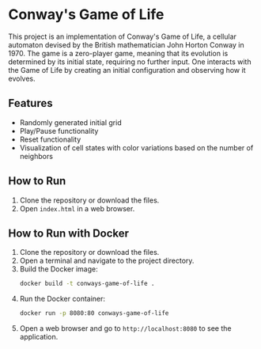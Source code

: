 # Conway's Game of Life

This project is an implementation of Conway's Game of Life, a cellular automaton devised by the British mathematician John Horton Conway in 1970. The game is a zero-player game, meaning that its evolution is determined by its initial state, requiring no further input. One interacts with the Game of Life by creating an initial configuration and observing how it evolves.

## Features

- Randomly generated initial grid
- Play/Pause functionality
- Reset functionality
- Visualization of cell states with color variations based on the number of neighbors

## How to Run

1. Clone the repository or download the files.
2. Open `index.html` in a web browser.

## How to Run with Docker

1. Clone the repository or download the files.
2. Open a terminal and navigate to the project directory.
3. Build the Docker image:
    ```sh
    docker build -t conways-game-of-life .
    ```
4. Run the Docker container:
    ```sh
    docker run -p 8080:80 conways-game-of-life
    ```
5. Open a web browser and go to `http://localhost:8080` to see the application.
